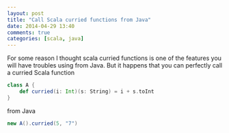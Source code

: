 ```yaml
---
layout: post
title: "Call Scala curried functions from Java"
date: 2014-04-29 13:40
comments: true
categories: [scala, java]
---
```


For some reason I thought scala curried functions is one of the features you will have troubles using from Java. But it happens that you can perfectly call a curried Scala function

``` scala
class A {
	def curried(i: Int)(s: String) = i + s.toInt
}
```
from Java

``` java
new A().curried(5, "7")

```